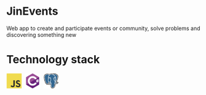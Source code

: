 # JinEvents

Web app to create and participate events or community, solve problems and discovering something new

# Technology stack

 <img src="https://github.com/devicons/devicon/blob/master/icons/javascript/javascript-original.svg" title="CSharp" alt="CSharp" width="40" height="40"/>&nbsp;
 <img src="https://github.com/devicons/devicon/blob/master/icons/csharp/csharp-original.svg" title="CSharp" alt="CSharp" width="40" height="40"/>&nbsp;
 <img src="https://github.com/devicons/devicon/blob/master/icons/postgresql/postgresql-original.svg" title="PostgreSQL" alt="PostgreSQL" width="40" height="40"/>&nbsp;
